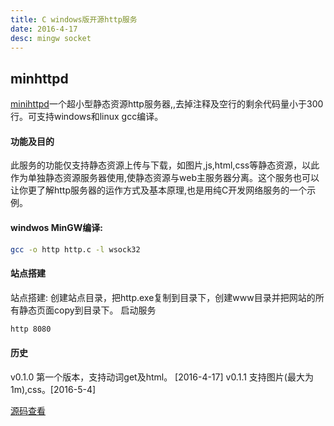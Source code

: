 ```yaml
---
title: C windows版开源http服务
date: 2016-4-17
desc: mingw socket
---
```


## minhttpd

[minihttpd](https://github.com/binyanbin/minihttpd)一个超小型静态资源http服务器,,去掉注释及空行的剩余代码量小于300行。可支持windows和linux gcc编译。

#### 功能及目的

此服务的功能仅支持静态资源上传与下载，如图片,js,html,css等静态资源，以此作为单独静态资源服务器使用,使静态资源与web主服务器分离。这个服务也可以让你更了解http服务器的运作方式及基本原理,也是用纯C开发网络服务的一个示例。

#### windwos MinGW编译:
``` bash
gcc -o http http.c -l wsock32
```

#### 站点搭建
站点搭建:
创建站点目录，把http.exe复制到目录下，创建www目录并把网站的所有静态页面copy到目录下。
启动服务
``` bash
http 8080
```

#### 历史
v0.1.0 第一个版本，支持动词get及html。 [2016-4-17]
v0.1.1 支持图片(最大为1m),css。[2016-5-4]

[源码查看](https://github.com/binyanbin/minihttpd)

